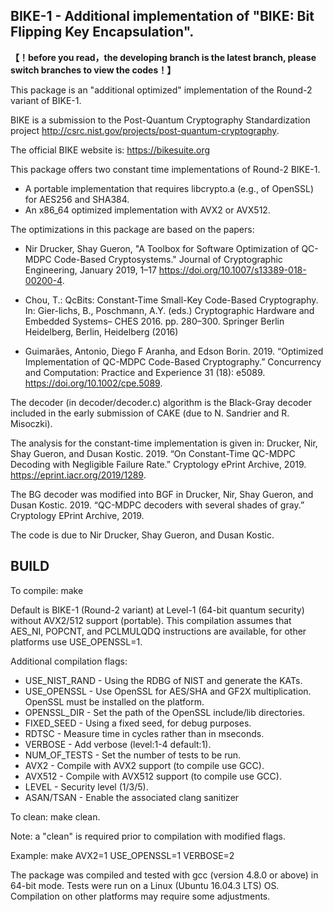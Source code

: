 BIKE-1 - Additional implementation of "BIKE: Bit Flipping Key Encapsulation". 
-----------------------------------------------------------------------------
**【！before you read，the developing branch is the latest branch, please switch branches to view the codes！】**

This package is an "additional optimized" implementation of the Round-2 
variant of BIKE-1. 

BIKE is a submission to the Post-Quantum Cryptography 
Standardization project http://csrc.nist.gov/projects/post-quantum-cryptography.

The official BIKE website is: https://bikesuite.org

This package offers two constant time implementations of Round-2 BIKE-1.
- A portable implementation that requires libcrypto.a (e.g., of OpenSSL) for AES256 and SHA384.
- An x86_64 optimized implementation with AVX2 or AVX512.

The optimizations in this package are based on the papers: 
- Nir Drucker, Shay Gueron, "A Toolbox for Software Optimization of QC-MDPC Code-Based Cryptosystems." 
  Journal of Cryptographic Engineering, January 2019, 1–17 https://doi.org/10.1007/s13389-018-00200-4.

- Chou, T.: QcBits: Constant-Time Small-Key Code-Based Cryptography. In: 
  Gier-lichs, B., Poschmann, A.Y. (eds.) Cryptographic Hardware and 
  Embedded Systems– CHES 2016. pp. 280–300. Springer Berlin Heidelberg, 
  Berlin, Heidelberg (2016)

- Guimarães, Antonio, Diego F Aranha, and Edson Borin. 2019. 
  “Optimized Implementation of QC-MDPC Code-Based Cryptography.”
  Concurrency and Computation: Practice and Experience 31 (18): 
  e5089. https://doi.org/10.1002/cpe.5089.

The decoder (in decoder/decoder.c) algorithm is the Black-Gray decoder included
in the early submission of CAKE (due to N. Sandrier and R. Misoczki).

The analysis for the constant-time implementation is given in:
Drucker, Nir, Shay Gueron, and Dusan Kostic. 2019. 
“On Constant-Time QC-MDPC Decoding with Negligible Failure Rate.” 
Cryptology ePrint Archive, 2019. https://eprint.iacr.org/2019/1289.

The BG decoder was modified into BGF in
Drucker, Nir, Shay Gueron, and Dusan Kostic. 2019. “QC-MDPC decoders with several shades of gray.” 
Cryptology EPrint Archive, 2019.

The code is due to Nir Drucker, Shay Gueron, and Dusan Kostic.

BUILD
-----

To compile:
    make

Default is BIKE-1 (Round-2 variant) at Level-1 (64-bit quantum security) without AVX2/512 support (portable).
This compilation assumes that AES_NI, POPCNT, and PCLMULQDQ instructions are available, for other platforms use USE_OPENSSL=1.

Additional compilation flags:
 - USE_NIST_RAND - Using the RDBG of NIST and generate the KATs.
 - USE_OPENSSL   - Use OpenSSL for AES/SHA and GF2X multiplication. 
                   OpenSSL must be installed on the platform.
 - OPENSSL_DIR   - Set the path of the OpenSSL include/lib directories.
 - FIXED_SEED    - Using a fixed seed, for debug purposes.
 - RDTSC         - Measure time in cycles rather than in mseconds.
 - VERBOSE       - Add verbose (level:1-4 default:1).
 - NUM_OF_TESTS  - Set the number of tests to be run.
 - AVX2          - Compile with AVX2 support (to compile use GCC).
 - AVX512        - Compile with AVX512 support (to compile use GCC).
 - LEVEL         - Security level (1/3/5).
 - ASAN/TSAN - Enable the associated clang sanitizer
 
To clean:
    make clean.

Note: a "clean" is required prior to compilation with modified flags.

Example: 
    make AVX2=1 USE_OPENSSL=1 VERBOSE=2

The package was compiled and tested with gcc (version 4.8.0 or above) in 64-bit mode. 
Tests were run on a Linux (Ubuntu 16.04.3 LTS) OS. 
Compilation on other platforms may require some adjustments.

